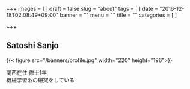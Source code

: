+++
images = [
]
draft = false
slug = "about"
tags = [
]
date = "2016-12-18T02:08:49+09:00"
banner = ""
menu = ""
title = ""
categories = [
]

+++

## Satoshi Sanjo
{{< figure src="/banners/profile.jpg" width="220" height="196">}}

関西在住 修士1年  
機械学習系の研究をしている


<!-- [研究ページ](https://johshisha.github.io/) -->
